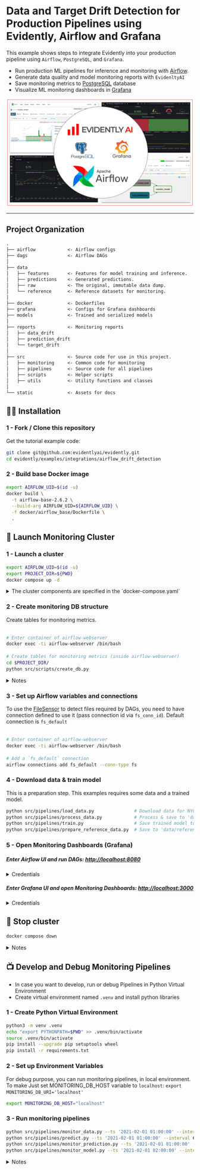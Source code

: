 # Data and Target Drift Detection for Production Pipelines using Evidently, Airflow and Grafana
This example shows steps to integrate Evidently into your production pipeline using `Airflow`, `PostgreSQL`, and `Grafana`.

- Run production ML pipelines for inference and monitoring with [Airflow](https://airflow.apache.org/). 
- Generate data quality and model monitoring reports with `EvidenltyAI`
- Save monitoring metrics to [PostgreSQL](https://www.postgresql.org/) database 
- Visualize ML monitoring dashboards in [Grafana](https://grafana.com/) 

![Grafana dashboard](static/preview.png "Dashboard preview")

--------
Project Organization
------------
    .
    ├── airflow            <- Airflow configs
    ├── dags               <- Airflow DAGs
    │
    ├── data
    │   ├── features       <- Features for model training and inference.
    │   ├── predictions    <- Generated predictions.
    │   ├── raw            <- The original, immutable data dump.
    │   └── reference      <- Reference datasets for monitoring.
    │
    ├── docker             <- Dockerfiles
    ├── grafana            <- Configs for Grafana dashboards
    ├── models             <- Trained and serialized models
    │
    ├── reports            <- Monitoring reports
    │   ├── data_drift     
    │   ├── prediction_drift
    │   └── target_drift
    │
    ├── src                <- Source code for use in this project.
    │   ├── monitoring     <- Common code for monitoring 
    │   ├── pipelines      <- Source code for all pipelines
    │   ├── scripts        <- Helper scripts
    │   ├── utils          <- Utility functions and classes 
    │ 
    └── static             <- Assets for docs 
    

## :woman_technologist: Installation

### 1 - Fork / Clone this repository

Get the tutorial example code:

```bash
git clone git@github.com:evidentlyai/evidently.git
cd evidently/examples/integrations/airflow_drift_detection
```

### 2 - Build base Docker image
```bash
export AIRFLOW_UID=$(id -u)
docker build \
  -t airflow-base-2.6.2 \
  --build-arg AIRFLOW_UID=${AIRFLOW_UID} \
  -f docker/airflow_base/Dockerfile \
  .
```

## :rocket: Launch Monitoring Cluster

### 1 - Launch a cluster 

```bash
export AIRFLOW_UID=$(id -u)
export PROJECT_DIR=${PWD}
docker compose up -d
```

<details>
<summary>The cluster components are specified in the `docker-compose.yaml` </summary>

- `airflow-webserver` - Airflow UI, available on [http://localhost:8080](http://localhost:8080)
- `airflow-scheduler` - Airflow Scheduler (doesn't hae exposed endpoints)
- `airflow-db` - Airflow PostgreSQL DataBase, available on [http://localhost:5432](http://localhost:5432)
- `monitoring-db` - `PostgreSQL`, available on [http://localhost:5433](http://localhost:5432)
- `grafana` - `Grafana` dashboards, available on [http://localhost:3000](http://localhost:3000)

</details>


### 2 - Create monitoring DB structure

Create tables for monitoring metrics. 

```bash

# Enter container of airflow-webserver
docker exec -ti airflow-webserver /bin/bash

# Create tables for monitoring metrics (inside airflow-webserver)
cd $PROJECT_DIR/
python src/scripts/create_db.py
```

<details>
<summary>Notes</summary>
  
- tables are described in [src/utils/models.py](src/utils/models.py)
- if you want drop all tables (in case of error or to clear database) and recreate them do:
  
```bash
# Drop all tables
python src/scripts/drop_db.py
# Create all tables
python src/scripts/create_db.py
```

</details>


### 3 - Set up Airflow variables and connections

To use the [FileSensor](https://airflow.apache.org/docs/apache-airflow/stable/howto/operator/file.html) to detect files required by DAGs, you need to have connection defined to use it (pass connection id via `fs_conn_id`). Default connection is `fs_default`

```bash 

# Enter container of airflow-webserver
docker exec -ti airflow-webserver /bin/bash
              
# Add a `fs_default` connection 
airflow connections add fs_default --conn-type fs

``` 


### 4 - Download data & train model

This is a preparation step. This examples requires some data and a trained model.

```bash 
python src/pipelines/load_data.py               # Download data for NYC Taxi to 'data/raw'
python src/pipelines/process_data.py            # Process & save to 'data/features/'
python src/pipelines/train.py                   # Save trained model to 'models/' 
python src/pipelines/prepare_reference_data.py  # Save to 'data/reference'
```

### 5 - Open Monitoring Dashboards (Grafana)

##### Enter Airflow UI and run DAGs: [http://localhost:8080](http://localhost:8080)

<details>
<summary>Credentials</summary>

- *login*: `admin`
- *password*: `admin`

</details>


##### Enter Grafana UI and open Monitoring Dashboards: [http://localhost:3000](http://localhost:3000)

<details>
<summary>Credentials</summary>

- *login*: `admin`
- *password*: `admin`

</details>



## :checkered_flag: Stop cluster

```bash
docker compose down
```

<details>
<summary>Notes</summary>

- To clear cluster one needs to remove `Docker` volumes containing `Airflow`, monitoring (`Postegres`) and `Grafana` databases 
- It may be useful to run this tutorial from scratch
- Run the command:
  
```bash
docker compose down -v --remove-orphans
```

</details>

## :tv: Develop and Debug Monitoring Pipelines
- In case you want to develop, run or debug Pipelines in Python Virtual Environment
- Create virtual environment named `.venv` and install python libraries

### 1 - Create Python Virtual Environment
  
```bash
python3 -m venv .venv
echo "export PYTHONPATH=$PWD" >> .venv/bin/activate
source .venv/bin/activate
pip install --upgrade pip setuptools wheel
pip install -r requirements.txt
```
</details>


### 2 - Set up Environment Variables 
For debug purpose, you can run monitoring pipelines, in local environment. 
To make Just set MONITORING_DB_HOST variable to `localhost`: `export MONITORING_DB_URI='localhost'` 
```bash 
export MONITORING_DB_HOST="localhost"
```


### 3 - Run monitoring pipelines

```bash
python src/pipelines/monitor_data.py --ts '2021-02-01 01:00:00' --interval 60
python src/pipelines/predict.py --ts '2021-02-01 01:00:00' --interval 60
python src/pipelines/monitor_prediction.py --ts '2021-02-01 01:00:00' --interval 60
python src/pipelines/monitor_model.py --ts '2021-02-01 02:00:00' --interval 60
```

<details>
<summary>Notes</summary>

-  It's expected to run the `predict` pipeline before monitoring pipelines for each timestamp `--ts` 
- `monitor_model` pipeline requires ground truth data to test the quality of predictions. We assume that these labels are available for the previous period. The earliest date to run `monitor_model` is '2021-02-01 02:00:00'

</details>
